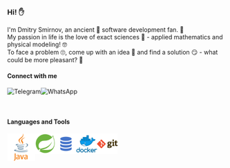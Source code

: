 ### Hi! ✋

I'm Dmitry Smirnov, an ancient 👴 software development fan. 🥳<br>
My passion in life is the love of exact sciences 🧐 - applied mathematics and physical modeling! 🤓<br>
To face a problem 🙄, come up with an idea 🤔 and find a solution 😏 - what could be more pleasant? 🤗 

#### Connect with me
[<img align="left" alt="Telegram" height="48px" src="https://upload.wikimedia.org/wikipedia/commons/thumb/8/83/Telegram_2019_Logo.svg/80px-Telegram_2019_Logo.svg.png" />](https://t.me/basilisk1869)
[<img align="left" alt="WhatsApp" height="48px" src="https://upload.wikimedia.org/wikipedia/commons/thumb/6/6b/WhatsApp.svg/80px-WhatsApp.svg.png" />](https://t.me/basilisk1869) <br><br><br>

#### Languages and Tools

<img align="left" alt="Java" height="64px" src="https://raw.githubusercontent.com/github/explore/80688e429a7d4ef2fca1e82350fe8e3517d3494d/topics/java/java.png" />
<img align="left" alt="Java" height="48px" src="https://raw.githubusercontent.com/github/explore/80688e429a7d4ef2fca1e82350fe8e3517d3494d/topics/spring-boot/spring-boot.png" />
<img align="left" alt="SQL" height="48px" src="https://raw.githubusercontent.com/github/explore/80688e429a7d4ef2fca1e82350fe8e3517d3494d/topics/sql/sql.png" />
<img align="left" alt="Docker" height="48px" src="https://raw.githubusercontent.com/github/explore/80688e429a7d4ef2fca1e82350fe8e3517d3494d/topics/docker/docker.png" />
<img align="left" alt="Git" height="48px" src="https://raw.githubusercontent.com/github/explore/80688e429a7d4ef2fca1e82350fe8e3517d3494d/topics/git/git.png" />
